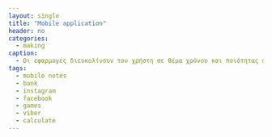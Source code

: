 ```yaml
---
layout: single
title: "Mobile application"
header: no
categories:
  - making
caption: 
  - Οι εφαρμογές διευκολίνουν τον χρήστη σε θέμα χρόνου και ποιότητας αφού είναι πιο εύκολα προσβάσιμες και πιο γρήγορες.
tags:
  - mobile notes
  - bank
  - instagram
  - facebook
  - games 
  - viber
  - calculate
---
```






